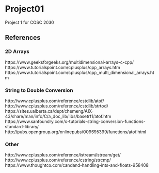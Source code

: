# Project01
Project 1 for COSC 2030
<h2>References</h2>

<h3>2D Arrays</h3>
https://www.geeksforgeeks.org/multidimensional-arrays-c-cpp/
<br>
https://www.tutorialspoint.com/cplusplus/cpp_arrays.htm
<br>
https://www.tutorialspoint.com/cplusplus/cpp_multi_dimensional_arrays.htm

<h3>String to Double Conversion</h3>
http://www.cplusplus.com/reference/cstdlib/atof/
<br>
http://www.cplusplus.com/reference/cstdlib/strtod/
<br>
https://sites.ualberta.ca/dept/chemeng/AIX-43/share/man/info/C/a_doc_lib/libs/basetrf1/atof.htm
<br>
https://www.sanfoundry.com/c-tutorials-string-conversion-functions-standard-library/
<br>
http://pubs.opengroup.org/onlinepubs/009695399/functions/atof.html

<h3>Other</h3>
http://www.cplusplus.com/reference/istream/istream/get/
<br>
http://www.cplusplus.com/reference/cstring/strcmp/
<br>
https://www.thoughtco.com/candand-handling-ints-and-floats-958408
